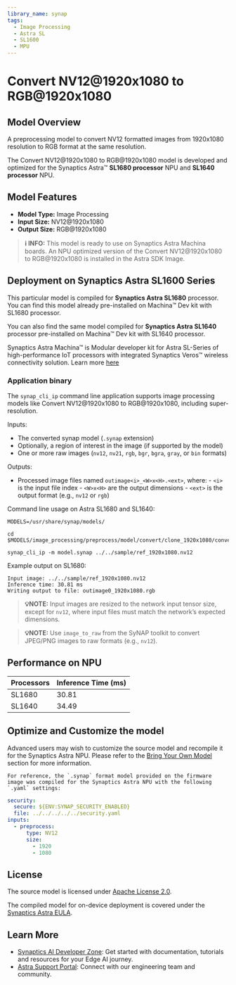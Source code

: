 ```yaml
---
library_name: synap
tags:
  - Image Processing
  - Astra SL
  - SL1600
  - MPU
---
```


  
# Convert NV12@1920x1080 to RGB@1920x1080

## Model Overview


A preprocessing model to convert NV12 formatted images from 1920x1080 resolution to RGB format at the same resolution.


The Convert NV12@1920x1080 to RGB@1920x1080 model  is developed and optimized for the Synaptics Astra™ **SL1680 processor** NPU and **SL1640 processor** NPU.

## Model Features
- **Model Type:** Image Processing
- **Input Size:** NV12@1920x1080
- **Output Size:** RGB@1920x1080

> **ℹ️ INFO:** 
> This model is ready to use on Synaptics Astra Machina boards. An NPU optimized version of the Convert NV12@1920x1080 to RGB@1920x1080 is installed in the Astra SDK Image.


## Deployment on Synaptics Astra SL1600 Series 

This particular model is compiled for **Synaptics Astra SL1680** processor. You can find this model already pre-installed on Machina™ Dev kit with SL1680 processor. 

You can also find the same model compiled for **Synaptics Astra SL1640** processor pre-installed on Machina™ Dev kit with SL1640 processor.

Synaptics Astra Machina™ is Modular developer kit for Astra SL-Series of high-performance IoT processors with integrated Synaptics Veros™ wireless connectivity solution. Learn more [here](https://www.synaptics.com/products/embedded-processors/astra-machina-foundation-series)
    
### Application binary
    
The `synap_cli_ip` command line application supports image processing models like Convert NV12@1920x1080 to RGB@1920x1080, including super-resolution.
    
Inputs:
    
* The converted synap model (`.synap` extension)
* Optionally, a region of interest in the image (if supported by the model)
* One or more raw images (`nv12`, `nv21`, `rgb`, `bgr`, `bgra`, `gray`, or `bin` formats)
    
Outputs:
    
* Processed image files named `outimage<i>_<W>x<H>.<ext>`, where:
      - `<i>` is the input file index
      - `<W>x<H>` are the output dimensions
      - `<ext>` is the output format (e.g., `nv12` or `rgb`)
    
Command line usage on Astra SL1680 and SL1640:
    
```
MODELS=/usr/share/synap/models/

cd $MODELS/image_processing/preprocess/model/convert/clone_1920x1080/convert_nv12@1920x1080_rgb@1920x1080

synap_cli_ip -m model.synap ../../sample/ref_1920x1080.nv12
```
    
Example output on SL1680:
    
```    
Input image: ../../sample/ref_1920x1080.nv12
Inference time: 30.81 ms
Writing output to file: outimage0_1920x1080.rgb
```
    
> **💡NOTE:**
> Input images are resized to the network input tensor size, except for `nv12`, where input files must match the network’s expected dimensions.

    
> **💡NOTE:**
> Use `image_to_raw` from the SyNAP toolkit to convert JPEG/PNG images to raw formats (e.g., `nv12`).


## Performance on NPU 

| Processors      | Inference Time (ms) |
|-------------|--------------------|
| SL1680  | 30.81   |
| SL1640  | 34.49   |




## Optimize and Customize the model

Advanced users may wish to customize the source model and recompile it for the Synaptics Astra NPU. 
Please refer to the [Bring Your Own Model](https://developer.synaptics.com/docs/sl/tutorials/bring-your-own-model) section for more information.


    For reference, the `.synap` format model provided on the firmware image was compiled for the Synaptics Astra NPU with the following `.yaml` settings:

```yaml
security:
  secure: ${ENV:SYNAP_SECURITY_ENABLED}
  file: ../../../../../security.yaml
inputs:
  - preprocess:
      type: NV12
      size:
        - 1920
        - 1080

```
    

## License

The source model is licensed under [Apache License 2.0](https://www.apache.org/licenses/LICENSE-2.0).

The compiled model for on-device deployment is covered under the [Synaptics Astra EULA](https://github.com/synaptics-astra/doc/blob/main/EULA.rst).

## Learn More

- [Synaptics AI Developer Zone](https://developer.synaptics.com?utm_source=hf): Get started with documentation, tutorials and resources for your Edge AI journey.
- [Astra Support Portal](https://synacsm.atlassian.net/servicedesk/customer/portal/543?utm_source=hf): Connect with our engineering team and community.